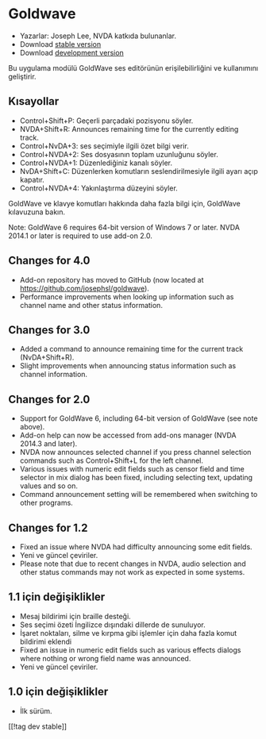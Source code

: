 # Goldwave #

* Yazarlar: Joseph Lee, NVDA katkıda bulunanlar.
* Download [stable version][1]
* Download [development version][2]

Bu uygulama modülü GoldWave ses editörünün erişilebilirliğini ve kullanımını
geliştirir.

## Kısayollar ##

* Control+Shift+P: Geçerli parçadaki pozisyonu söyler.
* NVDA+Shift+R: Announces remaining time for the currently editing track.
* Control+NvDA+3: ses seçimiyle ilgili özet bilgi verir.
* Control+NVDA+2: Ses dosyasının toplam uzunluğunu söyler.
* Control+NVDA+1: Düzenlediğiniz kanalı söyler.
* NvDA+Shift+C: Düzenlerken komutların seslendirilmesiyle ilgili ayarı açıp
  kapatır.
* Control+NVDA+4: Yakınlaştırma düzeyini söyler.

GoldWave ve klavye komutları hakkında daha fazla bilgi için, GoldWave
kılavuzuna bakın.

Note: GoldWave 6 requires 64-bit version of Windows 7 or later. NVDA 2014.1
or later is required to use add-on 2.0.

## Changes for 4.0

* Add-on repository has moved to GitHub (now located at
  https://github.com/josephsl/goldwave).
* Performance improvements when looking up information such as channel name
  and other status information.

## Changes for 3.0

* Added a command to announce remaining time for the current track
  (NvDA+Shift+R).
* Slight improvements when announcing status information such as channel
  information.

## Changes for 2.0

* Support for GoldWave 6, including 64-bit version of GoldWave (see note
  above).
* Add-on help can now be accessed from add-ons manager (NVDA 2014.3 and
  later).
* NVDA now announces selected channel if you press channel selection
  commands such as Control+Shift+L for the left channel.
* Various issues with numeric edit fields such as censor field and time
  selector in mix dialog has been fixed, including selecting text, updating
  values and so on.
* Command announcement setting will be remembered when switching to other
  programs.

## Changes for 1.2

* Fixed an issue where NVDA had difficulty announcing some edit fields.
* Yeni ve güncel çeviriler.
* Please note that due to recent changes in NVDA, audio selection and other
  status commands may not work as expected in some systems.

## 1.1 için değişiklikler

* Mesaj bildirimi için braille desteği.
* Ses seçimi özeti İngilizce dışındaki dillerde de sunuluyor.
* İşaret noktaları, silme ve kırpma gibi işlemler için daha fazla komut
  bildirimi eklendi
* Fixed an issue in numeric edit fields such as various effects dialogs
  where nothing or wrong field name was announced.
* Yeni ve güncel çeviriler.

## 1.0 için değişiklikler

* İlk sürüm.

[[!tag dev stable]]

[1]: http://addons.nvda-project.org/files/get.php?file=gwv

[2]: http://addons.nvda-project.org/files/get.php?file=gwv-dev
